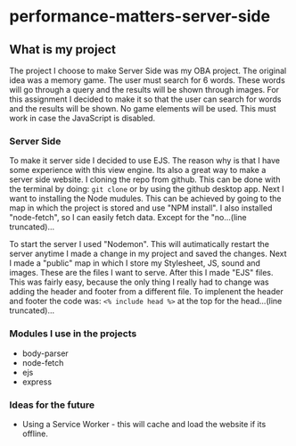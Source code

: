 # performance-matters-server-side

## What is my project
The project I choose to make Server Side was my OBA project. The original idea was a memory game. The user must search for 6 words. These words will go through a query and the results will be shown through images. For this assignment I decided to make it so that the user can search for words and the results will be shown. No game elements will be used. This must work in case the JavaScript is disabled.

### Server Side
To make it server side I decided to use EJS. The reason why is that I have some experience with this view engine. Its also a great way to make a server side website. I cloning the repo from github. This can be done with the terminal by doing: ```git clone``` or by using the github desktop app. Next I want to  installing the Node mudules. This can be achieved by going to the map in which the project is stored and use "NPM install". I also installed "node-fetch", so I can easily fetch data. Except for the "no...(line truncated)...

To start the server I used "Nodemon". This will autimatically restart the server anytime I made a change in my project and saved the changes. Next I made a "public" map in which I store my Stylesheet, JS, sound and images. These are the files I want to serve. After this I made "EJS" files. This was fairly easy, because the only thing I really had to change was adding the header and footer from a different file. To implenent the header and footer the code was: ```<% include head %>``` at the top for the head...(line truncated)...

### Modules I use in the projects
* body-parser
* node-fetch
* ejs
* express

### Ideas for the future
* Using a Service Worker - this will cache and load the website if its offline.
